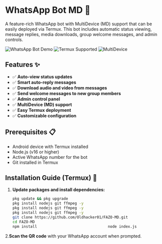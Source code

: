 # WhatsApp Bot MD 🤖

A feature-rich WhatsApp bot with MultiDevice (MD) support that can be easily deployed via Termux. This bot includes automatic status viewing, message replies, media downloads, group welcome messages, and admin controls.

![WhatsApp Bot Demo](https://img.shields.io/badge/WhatsApp-Bot-green) ![Termux Supported](https://img.shields.io/badge/Termux-Supported-brightgreen) ![MultiDevice](https://img.shields.io/badge/MultiDevice-Enabled-blue)

## Features ✨

- ✅ **Auto-view status updates**
- ✅ **Smart auto-reply messages**
- ✅ **Download audio and video from messages**
- ✅ **Send welcome messages to new group members**
- ✅ **Admin control panel**
- ✅ **MultiDevice (MD) support**
- ✅ **Easy Termux deployment**
- ✅ **Customizable configuration**

## Prerequisites 📋

- Android device with Termux installed
- Node.js (v16 or higher)
- Active WhatsApp number for the bot
- Git installed in Termux

## Installation Guide (Termux) 📲

1. **Update packages and install dependencies:**
   ```bash
   pkg update && pkg upgrade
   pkg install nodejs git ffmpeg -y
   pkg install nodejs git ffmpeg -y
   pkg install nodejs git ffmpeg -y
   git clone https://github.com/Oldhacker01/FAZO-MD.git
   cd FAZO-MD
   npm install                                node index.js

2.**Scan the QR code** with your WhatsApp account when prompted.
